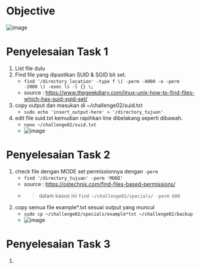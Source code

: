 # __Objective__
![image](https://github.com/diotriandika/learn-networking/assets/109568349/06697487-3e3f-4983-9e5f-75d42347d3ca)
# Penyelesaian Task 1
1. List file dulu
2. Find file yang dipastikan SUID & SGID bit set.
   - `find '/directory_location' -type f \( -perm -4000 -o -perm -2000 \) -exec ls -l {} \;`
   - source : https://www.thegeekdiary.com/linux-unix-how-to-find-files-which-has-suid-sgid-set/
3. copy output dan masukan di ~/challenge02/suid.txt
   - `sudo echo 'insert_output-here' > '/directory_tujuan'`
4. edit file suid.txt kemudian rapihkan line dibelakang seperti dibawah.
   - `nano ~/challenge02/suid.txt`
   - ![image](https://github.com/diotriandika/learn-networking/assets/109568349/325f9dfe-c1f3-4e52-aeea-c2e415a1f57d)
# Penyelesaian Task 2
1. check file dengan MODE set permissionnya dengan `-perm`
   - `find '/directory_tujuan' -perm 'MODE'`
   - source : https://ostechnix.com/find-files-based-permissions/
   - > dalam kasus ini `find ~/challenge02/specials/ -perm 600`
2. copy semua file example*.txt sesuai output yang muncul
   - `sudo cp ~/challenge02/specials/example*txt ~/challenge02/backup`
   - ![image](https://github.com/diotriandika/learn-networking/assets/109568349/991e9dab-f6d6-4b34-b32b-8e4eb40f69b1)
# Penyelesaian Task 3
1. 


